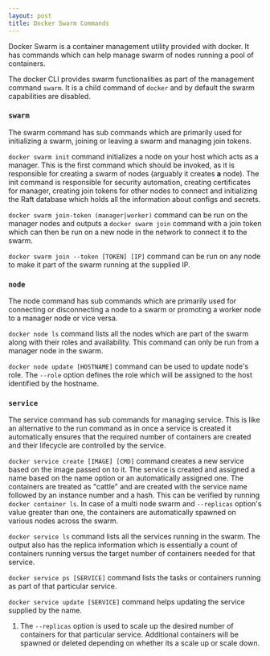 ```yaml
---
layout: post
title: Docker Swarm Commands
---
```


Docker Swarm is a container management utility provided with docker. It has commands which can help manage swarm of nodes running a pool of containers.

The docker CLI provides swarm functionalities as part of the management command `swarm`. It is a child command of `docker` and by default the swarm capabilities are disabled.

### `swarm`

The swarm command has sub commands which are primarily used for initializing a swarm, joining or leaving a swarm and  managing join tokens.

`docker swarm init` command initializes a node on your host which acts as a manager. This is the first command which should be invoked, as it is responsible for creating a swarm of nodes (arguably it creates __a__ node). The init command is responsible for security automation, creating certificates for manager, creating join tokens for other nodes to connect and initializing the Raft database which holds all the information about configs and secrets.

`docker swarm join-token (manager|worker)` command can be run on the manager nodes and outputs a `docker swarm join` command with a join token which can then be run on a new node in the network to connect it to the swarm.

`docker swarm join --token [TOKEN] [IP]` command can be run on any node to make it part of the swarm running at the supplied IP.

### `node`

The node command has sub commands which are primarily used for connecting or disconnecting a node to a swarm or promoting a worker node to a manager node or vice versa.

`docker node ls` command lists all the nodes which are part of the swarm along with their roles and availability. This command can only be run from a manager node in the swarm.

`docker node update [HOSTNAME]` command can be used to update node's role. The `--role` option defines the role which will be assigned to the host identified by the hostname.

### `service`

The service command has sub commands for managing service. This is like an alternative to the run command as in once a service is created it automatically ensures that the required number of containers are created and their lifecycle are controlled by the service.

`docker service create [IMAGE] [CMD]` command creates a new service based on the image passed on to it. The service is created and assigned a name based on the name option or an automatically assigned one. The containers are treated as "cattle" and are created with the service name followed by an instance number and a hash. This can be verified by running `docker container ls`. In case of a multi node swarm and `--replicas` option's value greater than one, the containers are automatically spawned on various nodes across the swarm.

`docker service ls` command lists all the services running in the swarm. The output also has the replica information which is essentially a count of containers running versus the target number of containers needed for that service.

`docker service ps [SERVICE]` command lists the tasks or containers running as part of that particular service.

`docker service update [SERVICE]` command helps updating the service supplied by the name.

1. The `--replicas` option is used to scale up the desired number of containers for that particular service. Additional containers will be spawned or deleted depending on whether its a scale up or scale down.
